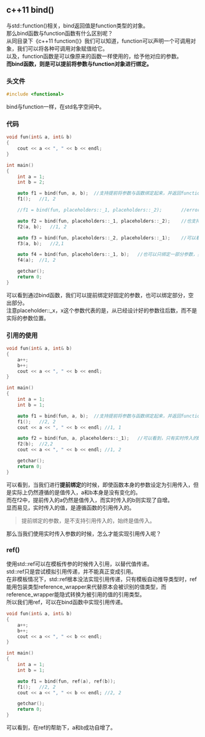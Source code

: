 ## c++11 bind()   
与std::function()相关，bind返回值是function类型的对象。   
那么bind函数与function函数有什么区别呢？  
从同目录下《c++11 function()》我们可以知道，function可以声明一个可调用对象，我们可以将各种可调用对象赋值给它。   
以及，function函数是可以像原来的函数一样使用的，给予他对应的参数。   
**而bind函数，则是可以提前将参数与function对象进行绑定。**   
### 头文件
```c
#include <functional>   
```   
bind与function一样，在std名字空间中。   
### 代码   
```c
void fun(int& a, int& b)
{
	cout << a << ", " << b << endl;
}

int main()
{
	int a = 1;
	int b = 2;

	auto f1 = bind(fun, a, b);	//支持提前将参数与函数绑定起来，并返回function类型的对象
	f1();	//1, 2

	//f1 = bind(fun, placeholders::_1, placeholders::_2);		//error,不支持重复赋值

	auto f2 = bind(fun, placeholders::_1, placeholders::_2);	//也支持不绑定参数。
	f2(a, b);	//1, 2

	auto f3 = bind(fun, placeholders::_2, placeholders::_1);	//可以看到placeholders实际绑定的是参数的位置。  
	f3(a, b);	//2,1

	auto f4 = bind(fun, placeholders::_1, b);	//也可以只绑定一部分参数，另外一部分参数后面设置
	f4(a);	//1, 2

	getchar();
	return 0;
}
```
可以看到通过bind函数，我们可以提前绑定好固定的参数，也可以绑定部分，空出部分。   
注意placeholder::\_x，x这个参数代表的是，从已经设计好的参数往后数，而不是实际的参数位置。   
### 引用的使用
```c
void fun(int& a, int& b)
{
	a++;
	b++;
	cout << a << ", " << b << endl;
}

int main()
{
	int a = 1;
	int b = 1;

	auto f1 = bind(fun, a, b);	//支持提前将参数与函数绑定起来，并返回function类型的对象
	f1();	//2, 2
	cout << a << ", " << b << endl;	//1, 1

	auto f2 = bind(fun, a, placeholders::_1);	//可以看到，只有实时传入的b作为引用自增了，a还是原来的样子
	f2(b);	//2,2
	cout << a << ", " << b << endl;	//1, 2

	getchar();
	return 0;
}
```
可以看到，当我们进行**提前绑定**的时候，即使函数本身的参数设定为引用传入，但是实际上仍然遵循的是值传入，a和b本身是没有变化的。   
而在f2中，提前传入的a仍然是值传入，而实时传入的b则实现了自增。   
显而易见，实时传入的值，是遵循函数的引用传入的。   
> 提前绑定的参数，是不支持引用传入的，始终是值传入。   
   
那么当我们使用实时传入参数的时候，怎么才能实现引用传入呢？   
### ref()  
使用std::ref可以在模板传参的时候传入引用，以替代值传递。   
std::ref只是尝试模拟引用传递，并不能真正变成引用。   
在非模板情况下，std::ref根本没法实现引用传递，只有模板自动推导类型时，ref能用包装类型reference_wrapper来代替原本会被识别的值类型，而reference_wrapper能隐式转换为被引用的值的引用类型。   
所以我们用ref，可以在bind函数中实现引用传递。   
```c
void fun(int& a, int& b)
{
	a++;
	b++;
	cout << a << ", " << b << endl;
}

int main()
{
	int a = 1;
	int b = 1;

	auto f1 = bind(fun, ref(a), ref(b));
	f1();	//2, 2
	cout << a << ", " << b << endl;	//2, 2

	getchar();
	return 0;
}
```  
可以看到，在ref的帮助下，a和b成功自增了。   